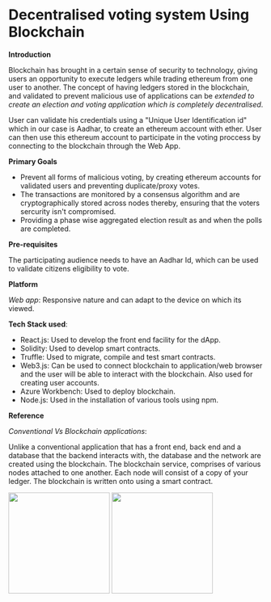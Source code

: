 # Decentralised voting system Using Blockchain

**Introduction**

Blockchain has brought in a certain sense of security to technology, giving users an opportunity to execute ledgers while trading ethereum from one user to another. The concept of having ledgers stored in the blockchain, and validated to prevent malicious use of applications can be *extended to create an election and voting application which is completely decentralised*.

User can validate his credentials using a "Unique User Identification id" which in our case is Aadhar, to create an ethereum account with ether.  User can then use this ethereum account to participate in the voting proccess by connecting to the blockchain through the Web App.

**Primary Goals**

- Prevent all forms of malicious voting, by creating ethereum accounts for validated users and preventing duplicate/proxy votes.
- The transactions are monitored by a consensus algorithm and are cryptographically stored across nodes thereby, ensuring that the voters sercurity isn't compromised.
- Providing a phase wise aggregated election result as and when the polls are completed.

**Pre-requisites**

The participating audience needs to have an Aadhar Id, which can be used to validate citizens eligibility to vote.

**Platform**

*Web app*: Responsive nature and can adapt to the device on which its viewed.

**Tech Stack used**:

- React.js: Used to develop the front end facility for the dApp.
- Solidity: Used to develop smart contracts.
- Truffle: Used to migrate, compile and test smart contracts.
- Web3.js: Can be used to connect blockchain to application/web browser and the user will be able to interact with the  blockchain. Also used for creating user accounts.
- Azure Workbench: Used to deploy blockchain.
- Node.js: Used in the installation of various tools using npm.
 
**Reference**

*Conventional Vs Blockchain applications*:

Unlike a conventional application that has a front end, back end and a database that the backend interacts with, the database and the network are created using the blockchain. The blockchain service, comprises of various nodes attached to one another. Each node will consist of a copy of your ledger. The blockchain is written onto using a smart contract. 

<img src="http://www.dappuniversity.com/web_application_diagram.png" width="200" height = "200">

<img src="http://www.dappuniversity.com/dapp_diagram.png" width="200" height = "200">
